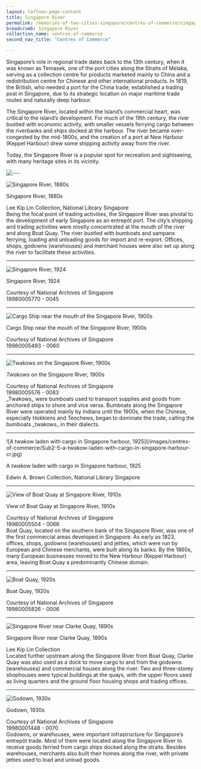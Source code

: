 ```yaml
---
layout: leftnav-page-content
title: Singapore River
permalink: /memories-of-two-cities-singapore/centres-of-commerce/singapore-river/
breadcrumb: Singapore River
collection_name: centres-of-commerce
second_nav_title: "Centres of Commerce"

---
```

Singapore’s role in regional trade dates back to the 13th century, when it was known as Temasek, one of the port cities along the Straits of Melaka, serving as a collection centre for products marketed mainly to China and a redistribution centre for Chinese and other international products. In 1819, the British, who needed a port for the China trade, established a trading post in Singapore, due to its strategic location on major maritime trade routes and naturally deep harbour.

The Singapore River, located within the Island’s commercial heart, was critical to the island’s development. For much of the 19th century, the river bustled with economic activity, with smaller vessels ferrying cargo between the riverbanks and ships docked at the harbour. The river became over-congested by the mid-1800s, and the creation of a port at New Harbour (Keppel Harbour) drew some shipping activity away from the river.

Today, the Singapore River is a popular spot for recreation and sightseeing, with many heritage sites in its vicinity.
<p></p>

![---](/images/partition.jpg)

![Singapore River, 1880s](/images/centres-of-commerce/Sub2-1-singapore-river.jpg)
<div class="custom-caption">
<div><p>Singapore River, 1880s</p></div>
<div>Lee Kip Lin Collection, National Library Singapore</div>
</div>
Being the focal point of trading activities, the Singapore River was pivotal to the development of early Singapore as an entrepôt port. The city’s shipping and trading activities were mostly concentrated at the mouth of the river and along Boat Quay. The river bustled with bumboats and sampans ferrying, loading and unloading goods for import and re-export. Offices, shops, godowns (warehouses) and
merchant houses were also set up along the river to facilitate these activities.
<p></p>
<p></p>
<hr>

![Singapore River, 1924](/images/centres-of-commerce/Sub2-2-singapore-river-cr.jpg)
<div class="custom-caption">
<div><p>Singapore River, 1924</p></div>
<div>Courtesy of National Archives of Singapore</div>
<div>19980005770 - 0045</div>
</div>
<p></p>
<p></p>
<hr>

![Cargo Ship near the mouth of the Singapore River, 1900s](/images/centres-of-commerce/Sub2-3-cargo-ship-near-the-mouth-of-singapore-river.jpg)
<div class="custom-caption">
<div><p>Cargo Ship near the mouth of the Singapore River, 1900s</p></div>
<div>Courtesy of National Archives of Singapore</div>
<div>19980005493 - 0060</div>
</div>
<p></p>
<p></p>
<hr>

![Twakows on the Singapore River, 1900s](/images/centres-of-commerce/Sub2-4-twakows-on-singapore-river-cr.jpg)
<div class="custom-caption">
  <div><p><i>Twakows</i> on the Singapore River, 1900s</p></div>
<div>Courtesy of National Archives of Singapore</div>
<div>19980005576 - 0083</div>
</div>
_Twakows_ were bumboats used to transport supplies and goods from anchored ships to shore and vice versa. Bumboats along the Singapore River were operated mainly by Indians until the 1900s, when the Chinese, especially Hokkiens and Teochews, began to dominate the trade, calling the bumboats _twakows_ in their dialects.
<p></p>
<p></p>
<hr>

<p class="portrait-resize" markdown="1">
![A twakow laden with cargo in Singapore harbour, 1925](/images/centres-of-commerce/Sub2-5-a-twakow-laden-with-cargo-in-singapore-harbour-cr.jpg)
</p>
<div class="custom-caption">
<div><p>A <i>twakow</i> laden with cargo in Singapore harbour, 1925</p></div>
<div>Edwin A. Brown Collection, National Library Singapore</div>
</div>
<p></p>
<p></p>
<hr>

![View of Boat Quay at Singapore River, 1910s](/images/centres-of-commerce/Sub2-6-view-of-boat-quay-at-singapore-river-cr.jpg)
<div class="custom-caption">
<div><p>View of Boat Quay at Singapore River, 1910s</p></div>
<div>Courtesy of National Archives of Singapore</div>
<div>19980005504 - 0066</div>
</div>
Boat Quay, located on the southern bank of the Singapore River, was one of the first commercial areas developed in Singapore. As early as 1823, offices, shops, godowns (warehouses) and jetties, which were run by European and Chinese merchants, were built along its banks. By the 1860s, many European businesses moved to the New Harbour (Keppel Harbour) area, leaving Boat Quay a predominantly Chinese domain.
<p></p>
<p></p>
<hr>

![Boat Quay, 1920s](/images/centres-of-commerce/Sub2-7-boat-quay-cr.jpg)
<div class="custom-caption">
<div><p>Boat Quay, 1920s</p></div>
<div>Courtesy of National Archives of Singapore</div>
<div>19980005826 - 0006</div>
</div>
<p></p>
<p></p>
<hr>

![Singapore River near Clarke Quay, 1890s](/images/centres-of-commerce/Sub2-8-singapore-river-near-clarke-quay.jpg)
<div class="custom-caption">
<div><p>Singapore River near Clarke Quay, 1890s</p></div>
<div>Lee Kip Lin Collection</div>
</div>
Located further upstream along the Singapore River from Boat Quay, Clarke Quay was also used as a dock to move cargo to and from the godowns (warehouses) and commercial houses along the river. Two and three-storey shophouses were typical buildings at the quays, with the upper floors used as living quarters and the ground floor housing shops and trading offices.
<p></p>
<p></p>
<hr>

![Godown, 1930s](/images/centres-of-commerce/Sub2-9-godown-cr.jpg)
<div class="custom-caption">
<div><p>Godown, 1930s</p></div>
<div>Courtesy of National Archives of Singapore</div>
<div>19980001448 - 0070</div>
</div>
Godowns, or warehouses, were important infrastructure for Singapore’s entrepôt trade. Most of them were located along the Singapore River to receive goods ferried from cargo ships docked along the straits. Besides warehouses, merchants also built their homes along the river, with private jetties used to load and unload goods.
<p></p>
<p></p>
